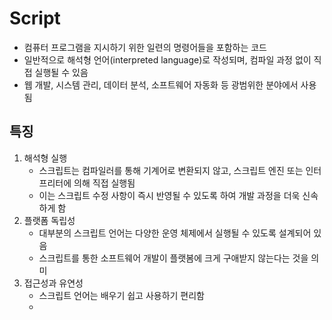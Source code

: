 # Script
- 컴퓨터 프로그램을 지시하기 위한 일련의 명령어들을 포함하는 코드
- 일반적으로 해석형 언어(interpreted language)로 작성되며, 컴파일 과정 없이 직접 실행될 수 있음
- 웹 개발, 시스템 관리, 데이터 분석, 소프트웨어 자동화 등 광범위한 분야에서 사용됨

## 특징
1. 해석형 실행
   - 스크립트는 컴파일러를 통해 기계어로 변환되지 않고, 스크립트 엔진 또는 인터프리터에 의해 직접 실행됨
   - 이는 스크립트 수정 사항이 즉시 반영될 수 있도록 하여 개발 과정을 더욱 신속하게 함
2. 플랫폼 독립성
   - 대부분의 스크립트 언어는 다양한 운영 체제에서 실행될 수 있도록 설계되어 있음
   - 스크립트를 통한 소프트웨어 개발이 플랫봄에 크게 구애받지 않는다는 것을 의미
3. 접근성과 유연성
   - 스크립트 언어는 배우기 쉽고 사용하기 편리함
   - 

